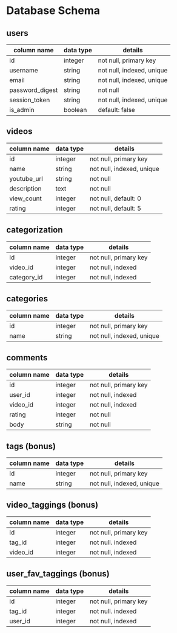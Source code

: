 # Database Schema

## users
column name     | data type | details
----------------|-----------|-----------------------
id              | integer   | not null, primary key
username        | string    | not null, indexed, unique
email           | string    | not null, indexed, unique
password_digest | string    | not null
session_token   | string    | not null, indexed, unique
is_admin        | boolean   | default: false

## videos
column name     | data type | details
----------------|-----------|-----------------------
id              | integer   | not null, primary key
name            | string    | not null, indexed, unique
youtube_url     | string    | not null
description     | text      | not null
view_count      | integer   | not null, default: 0
rating          | integer   | not null, default: 5

## categorization
column name     | data type | details
----------------|-----------|-----------------------
id              | integer   | not null, primary key
video_id        | integer   | not null, indexed
category_id     | integer   | not null, indexed

## categories
column name     | data type | details
----------------|-----------|-----------------------
id              | integer   | not null, primary key
name            | string    | not null, indexed, unique

## comments
column name     | data type | details
----------------|-----------|-----------------------
id              | integer   | not null, primary key
user_id         | integer   | not null, indexed
video_id        | integer   | not null, indexed
rating          | integer   | not null
body            | string    | not null

## tags (bonus)
column name     | data type | details
----------------|-----------|-----------------------
id              | integer   | not null, primary key
name            | string    | not null, indexed, unique

## video_taggings (bonus)
column name     | data type | details
----------------|-----------|-----------------------
id              | integer   | not null, primary key
tag_id          | integer   | not null. indexed
video_id        | integer   | not null, indexed

## user_fav_taggings (bonus)
column name     | data type | details
----------------|-----------|-----------------------
id              | integer   | not null, primary key
tag_id          | integer   | not null. indexed
user_id         | integer   | not null, indexed
